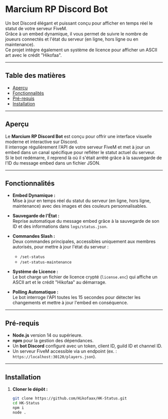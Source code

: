 # Marcium RP Discord Bot

Un bot Discord élégant et puissant conçu pour afficher en temps réel le statut de votre serveur FiveM.  
Grâce à un embed dynamique, il vous permet de suivre le nombre de joueurs connectés et l'état du serveur (en ligne, hors ligne ou en maintenance).  
Ce projet intègre également un système de licence pour afficher un ASCII art avec le crédit "Hikofaa".

---

## Table des matières

- [Aperçu](#aperçu)
- [Fonctionnalités](#fonctionnalités)
- [Pré-requis](#pré-requis)
- [Installation](#installation)

---

## Aperçu

Le **Marcium RP Discord Bot** est conçu pour offrir une interface visuelle moderne et interactive sur Discord.  
Il interroge régulièrement l'API de votre serveur FiveM et met à jour un embed dans un canal spécifique pour refléter le statut actuel du serveur.  
Si le bot redémarre, il reprend là où il s'était arrêté grâce à la sauvegarde de l'ID du message embed dans un fichier JSON.

---

## Fonctionnalités

- **Embed Dynamique :**  
  Mise à jour en temps réel du statut du serveur (en ligne, hors ligne, maintenance) avec des images et des couleurs personnalisables.
  
- **Sauvegarde de l'État :**  
  Reprise automatique du message embed grâce à la sauvegarde de son ID et des informations dans `logs/status.json`.
  
- **Commandes Slash :**  
  Deux commandes principales, accessibles uniquement aux membres autorisés, pour mettre à jour l'état du serveur :
  - `/set-status`
  - `/set-status-maintenance`
  
- **Système de Licence :**  
  Le bot charge un fichier de licence crypté (`license.enc`) qui affiche un ASCII art et le crédit "Hikofaa" au démarrage.
  
- **Polling Automatique :**  
  Le bot interroge l'API toutes les 15 secondes pour détecter les changements et mettre à jour l'embed en conséquence.

---

## Pré-requis

- **Node.js** version 14 ou supérieure.
- **npm** pour la gestion des dépendances.
- Un **bot Discord** configuré avec un token, client ID, guild ID et channel ID.
- Un serveur FiveM accessible via un endpoint (ex. : `https://localhost:30120/players.json`).

---

## Installation

1. **Cloner le dépôt :**

   ```bash
   git clone https://github.com/Hikofaax/HK-Status.git
   cd HK-Status
   npm i 
   node .
